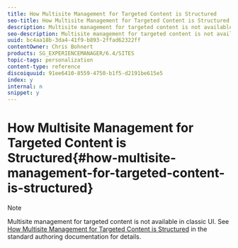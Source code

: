 ```yaml
---
title: How Multisite Management for Targeted Content is Structured
seo-title: How Multisite Management for Targeted Content is Structured
description: Multisite management for targeted content is not available in classic UI. See How Multisite Management for Targeted Content is Structured in the standard authoring documentation for details.
seo-description: Multisite management for targeted content is not available in classic UI. See How Multisite Management for Targeted Content is Structured in the standard authoring documentation for details.
uuid: bc4aa18b-3da4-41f9-b893-2ffad62322ff
contentOwner: Chris Bohnert
products: SG_EXPERIENCEMANAGER/6.4/SITES
topic-tags: personalization
content-type: reference
discoiquuid: 91ee6410-8559-4750-b1f5-d2191be615e5
index: y
internal: n
snippet: y
---
```


# How Multisite Management for Targeted Content is Structured{#how-multisite-management-for-targeted-content-is-structured}

>[!NOTE]
>
>Multisite management for targeted content is not available in classic UI. See [How Multisite Management for Targeted Content is Structured](../../../sites/authoring/using/technical-multisite-targeted.md) in the standard authoring documentation for details.

